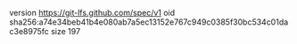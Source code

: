 version https://git-lfs.github.com/spec/v1
oid sha256:a74e34beb41b4e080ab7a5ec13152e767c949c0385f30bc534c01dac3e8975fc
size 197
